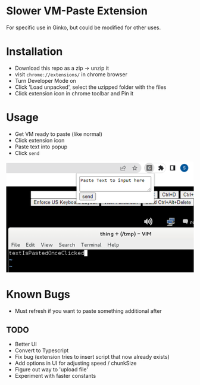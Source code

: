 # Slower VM-Paste Extension

For specific use in Ginko, but could be modified for other uses.

# Installation

- Download this repo as a zip -> unzip it
- visit `chrome://extensions/` in chrome browser
- Turn Developer Mode on
- Click 'Load unpacked', select the uzipped folder with the files
- Click extension icon in chrome toolbar and Pin it

# Usage

- Get VM ready to paste (like normal)
- Click extension icon
- Paste text into popup
- Click `send`

![Screenshot](screenshot.png)

# Known Bugs

- Must refresh if you want to paste something additional after

## TODO

- Better UI
- Convert to Typescript
- Fix bug (extension tries to insert script that now already exists)
- Add options in UI for adjusting speed / chunkSize
- Figure out way to 'upload file'
- Experiment with faster constants
